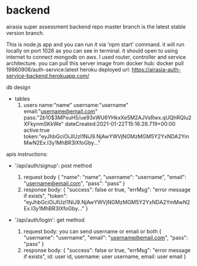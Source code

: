 # backend
airasia super assessment backend repo
master branch is the latest stable version branch.

This is node.js app and you can run it via 'npm start' command.
it will run locally on port 1026 as you can see in terminal.
it should open to using internet to connect mongodb on aws.
I used router, controller and service architecture.
you can pull this server image from docker hub: docker pull 19860906/auth-service:latest
heroku deployed url: https://airasia-auth-service-backend.herokuapp.com/

db design
- tables
  1. users
    name:"name"
    username:"username"
    email:"username@email.com"
    pass:"$2b$10$3MPxuH5/ue93xWU6YHkxXe5M2AJVsRwx.qUQhRQIu2XFkynmSKkWe"
    dateCreated:2021-01-22T15:16:28.719+00:00
    active:true
    token:"eyJhbGciOiJIUzI1NiJ9.NjAwYWVjNGMzMGM5Y2YxNDA2YmMwN2Ex.I3y1MhBR3lXfoGby..."

apis instructions:
- '/api/auth/signup': post method
  1. request body
    {
        "name": "name",
        "username": "username",
        "email": "username@email.com",
        "pass": "pass"
    }
  2. response body:
    {
        "success": false or true,
        "errMsg": "error message if exists",
        "token": "eyJhbGciOiJIUzI1NiJ9.NjAwYWVjNGMzMGM5Y2YxNDA2YmMwN2Ex.I3y1MhBR3lXfoGby..."
    }
    
- '/api/auth/login': get method
  1. request body: you can send username or email or both
    {
        "username": "username",
        "email": "username@email.com",
        "pass": "pass"
    }
  2. response body:
    {
        "success": false or true,
        "errMsg": "error message if exists",
        id: user id,
        username: user username,
        email: user email
    }
